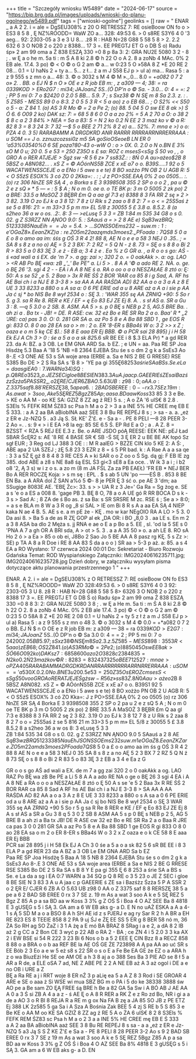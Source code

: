 +++
title = "Szczegóły wniosku W5489"
date = "2024-06-17"
source = "https://bip.brg.gda.pl/images/uploads/wnioski-do-planu-ogolnego/w5489.pdf"
tags = ["wnioski-ogolne"]
geolinks = []
raw = " ENAR _ a A 2 2. i = ale = DgSEU308%  z 20 O RETRESSZ 7: RE osieBoow ON fo o > ES3 8 5 8 , Ę NZ%ROODD= WaW ZO a... 328: 49:53 6. > 0 s8RE S3Y6 4 0 '3 aeg...  92:  2303-05 a 3 e 3 U 8... .ż8 R : HAB N=28 G88 5 58 5 8 > 2. 2.2 632 6 3 O NOB 2 o 220 z 8388... 17 3 =. EE PREGTJ ET G o DB Ś o) Radu śp» 2 am 99 oma a Ź 838 ESZĄ 330 =0 8 p 8a 3: 2:  GRA NU2E 5080 3 2 - 8 ; . w Ę a o he m. 5a ti : m Ś A 8 ki 2.8 © h 22 O o A 2. 8 a zoNb 4 MAc. 0% 2 EB ale. 17.4. 3 po) © < O © o G 2 am © a... w 0:23 5 O »58A 8 Z *E 20 RE 2 08... 0.1 = U haNs 2 + ty a... 5... z ł... ź a m J S58 EJ p > ul a) ma... Rasa 5 : a z 9 555 s z mn o a... 48: 3. © o 3032 s M 4 © M ».,.0... 8.0 = +*a082 0 7 2 o» 2. . BB. o EJ Ń $ n O » OE e z R job EB m: , z a309 — 4; 38: = ra $033 9 KOD > E  R o 2G 7: mi 34 ; JAJ oanZ$ 5S..(Ó DP'n o ©  Sa. - 3.0... 0: 4 = =: 2 ; PP 5  mi 0: 7 o $2420 0  2.0 5  BB... 5.9. 7 ; s Sxz38 © N SĘ m 8 Sa 2.3. z. : . 5 Z585 - MESS 89 0  o 8:3. 2 0 5 5 3 R < 5 a ao) z o EB 68... ; O S2% << S50 o 5 - a: Z 84 1. (o) AS 3 R Mo © = 2 a Pe 2; (o) 88. 5 04 5 O sw EE 8 ak >) Ś Ó 6. 6 O09 2 ko) DAK sz: 7: = 68 5 8 6 0 O a a zo 2% = 5 A 2 70 a O: o 38 2 $ 8 c a 2 3 84% > NEA = 5a a 83: 5 = N 2 ko 0.2 Ń EE 2 3 maż ko v © a R: 82 8 3 = 8 3 24 3: 7 32 —$  5 o BEE 2 71 2% 8  2 e) a... 52%. 7: mna e >) o o: PZA 4  0. 3 5) RARABAMM A DRGDKRD ANR RARRR RRRRARRNRRERRAAA : u SOM == J o. zznuzcozssi0z m5 SA goSioOSeoeB  LN ER 0 'a53%03540%0 6  SE poza?80-43 o-wW O : o > 0X. 0. 2.0 o N o.BN E 3% sO M 0 u; 20 0. 5 e 53 = 250 Z35O s £ sa: ROZ c msesS<sSg Ś 50 vo , , o GRO A o RER ATJEJE > Śgż sw -R 5 6 z» 7 ss83Ż.: :  8Ń 0 A au>ażeo$2B 8 5BSZ o A8N082... . xS Z = © AÓónNS5B ZCE x xE a7 o o.  B39S.....1 92 o 5 WACATWENSSCEJE o a ENo i 5 awe s e te) 8 BO xożżo PN OB 2 U AGB R: 5 < O S5źS ESOX% 3 có ZO 0 2Kka=: . : ; J z PO>SSE.EAĄ 0% 2 oo 0505... :. (o) rz 306 NnZE SR SĄ 4 , o Borka s E 3 9398508 355 2 SP  o o o 2 , pa u © 2 e z sQ » * 5 — = : 5 $ A ; N o m 0. oe a. o TE BK p: 3 m O 5005 2 zk po) 2 a BRE: 33.5 a MaSOŻ 3 BĘBR £m Q a aa gl 7:3 e) 8388 8 3 FA RR 2 sę » 2 > 3 82. 3.19 O zo EJ k a 3 8 12: 7 8 z U Rik s 2 zaa o 8 8 2: 7 = o < = 25S5aś ż se 5 a 816: 21: = m 33>3 5 p m m» EL 5/8 z 30055 5 £ 3.8 a. 8.5.2. 8 (a s2heo 36 a w o os. .2:. 8: 3 — >eLusę 5 3 3 =  ZB 1:84 m 535 34 G8  o s 0. 02. g Z S3RZZ NN ĄNOO 9.0: 5. : SAauś a = > 2 8 AE e) S$ąB 3 w zB RQ; 51 2 3338 5 Na u E i h = = J o = 5.4. >... SONSSO E ms 2 32 - suw. m: 1 : e 'OGaŻ8 ».E ea n ZKZ) a: re. ZO 5 m 2 2 a a zę m ds 3 moe s 2. „PF o ada: 7 Q S$8 5 0 a £ o 8 o amo aa im: śśs g OŚ 3 R 4 2! 88 8, AE N o e e a 58 3 NEJ 0 .35.. ; = SA 8 s 8 z a no o) AĘ = 5 2 3 BX: 7: 2 RZ = 5 Q N - ź 8. 73  = SĘ o s 8 8 o Bi 2 R > 83 5 a 0 83 3Ę 3 .e ż - EB a; 3 4 ż e . Ea % z G    GR a. , a R  o o s go: AŚ - ś «ad wali a ś EX. de 'm 7 >. a gg: zai >; 320 2 o. = 0 oakAkk >. a: og. LAO    > <R AB  Po BĘ «wa: zB „'_' Be PE” a. Li 5 > . 8 A A '© a ado RE  2. NA. o.  ge. o BĘ  26 '3. sgi 4 2 - - EA i A A 8 NE ś a. RA o oo o a a NESZAŁAE   8 ztó o: Ę: 50: A s  se 52 „e 5. 2 Baa > 3x R RE ŚŚ 2 BOR 'RAR ca 85 8 i g Sad, A.   RF hs AE Bai ch i a NJ E 8 3-3 8 > sa AA A AA RAŚDA AD) 82 AA a  o a 3 a A z 8 E UE 3 33 8233 a 880 o s A  sa a: 0  6 PE ERIE od a u 8 ARE  aż a A a i sie p AA Ja ć  sj * bo NIS Be 8 wył 2534 o : SĘ 3. : 'WAR 355 sę AA ZRNIQ +90: 5 So  r 5. g 3. sa R Re 8. RER e KE  / EF = ę Eo 83 EJ ZE Ej 8. A. . s sł AS  a. SR a Gu 3 : 8. —q 5 3.0 o 2 SB. 8. ASM. AA 5 > s. p 0 BĘ s NEB p 2 5, AG.5 BRE Ba. . ah zi a . Ba tx - JB! = DE. R ASE: cw. 32 eż Bo e RE SR Ra 2 a o. Baa' R * „2 'JRE: ca) pas 3 0. O: 0. 281 GR SA a. az Po 5 8 e A Ba 88 SBD 1 , ge EOS R  gi: 833 O. 8 0 ao 28 EA sa o >  m : 2 o. ER '8-ER s BBa4ś W o: 3 2 >> x Z ; oaza e o m 5 kę CE $).: 58 8 E aaa ER Ej BBB. © a   PCR sai 28 895) j i H 58 Ek EJ A Ch 3 > 0 : śe a 5 a o a sk 82*5.6 sR BE EE i 8 $.3 ELA Pr) * a gd RER 23. da A: BZ. a   3 OB. Le EM GNA ARD Sa. b EZ. ; e UN = aa. Paa RE SP Joa Hisdżę 5.3 Baa A '18 5 'NB =8 2364 EJEBA Stu śe s o dm 2 g k a SsEs3 Ao 8-.E <3 ONE AE 53 s SA woje area (ERBE a.  Sa e NIS 2 BE G  RRESE) RSE S385 Bo DE > 2 S Ra SA s 'B 8  > 'YE pa gi $355 Ę  6 8 253 a śrie  SA a BS s. Se.  e La = da a sg i EA 0:7 . WARN a 34) SQ: p. Q 8 RE o 3 5 23  „o. JE  Z SEC i gloe8 BE SIE N 3 83.  3 A u A. jaa c p. GAEERIE ś ZE sa i  Bazśżz Śzża 5 P A SSR 2 „, o 2  ĘR E/ CJER 6 ZB A O. 5.63 UB: z98: 0 ; o AA. o: Z.  3375 saf 8. 8 8 'RERSZĘ 38 , 5 a pe a 6. : 2 BAD SB EREE: 0 -- rx 3.7 SE z. 19 m: As. a wat > 3 soo, A k e 5 SĘ REZ 5Bgz Z85 A p ; a a sa. BD aa w Koss 3 3% g Z: OŚ Ś i Boa 4 O: AZ SEE Ba 8% : 4818 E.. 3 gUSĘG s 5 i SĄ 3. GA am a. 6 W EB aks g- a D. EN no uAŻ. ESKA a A a 4-1 s: Ą 5 SD M a o a BSO 8. A h SH AE) id: z s * PJERJ e ag ry Sar 'R 2 h  A BR a EH RE 823% ES 8 TEEIE 858 8 ; 2 PA 9. uj  ŚJ e ŻĘEE! SS 5 . ER g 8 BER) 58 nó m, goa 36 ŻA. So RH ag  SO ŻaZ i 3   SB 1 A żę a.  E> mó BA  BRAZ ; 8 ŚRag i  a ; e 2, a dA '8.2 IB aż 2 g CC a 2: Bon. CE 3 > wyć Sj” p 22 AB o RA 2 - BA: ; : ce ZN 4 * i 5% 2.0 3 3 3 . ka AX 2 = i EW BSE, si 54 : e R 222 3 23 Bi 6. Nos o b a ; 5 2: EEE Ę CIN Bzz 8 ao a RECZ 858 8:88 o a BRA o o. b aa REF BE la AE OŚ GE ŻE 723898 A „Ą > pa AA ao uć   SR s EE Bób 2.3 ; : Eo a e w 5 ' eż s8 s. 22 ŚR o s o ; E a Fe Be EA — GE że  EZ o a ARA  - h z o wa BiuzEżi He ; SE oe AM OE a. h > 3 > 8 aj a o 388 Ses Ba 3 PIE > AD se '8 ł : 5 a AR a 3 R de, a ELE oSA. : 7 ad, NE. Z ABE: > a PE 2  2 A NE EBaż =. A 3 aż ogol i DE o ; a 'e no OB i URE a Z © ; - BĘ a Ra RE  a j „i , RRT woje, 8 ER: nŹ 3 p aLię ea 5 a A Z 8 3 Rod i SE GROAR: 4 ARE e . SE o aaa * = ż = ; Si. WSE wi. ; mua SBZ BG m . o PA i 5 do > ke 38338 3888 św AO pe > a Be. sam : . ZO) ĘĄ FREE. śą, 'BRE ; h Be. ; . a 82 GA 5a Sw i A : ! BÓ 'AB J AE AA A 0 a 3 Ś si ZB A 4 'a a z - ś AE Ę 8 O - A 8 R RER * a RK: Ż e z Ro = zd = Bo, 'NR '= i gi a a de a AO: 3 o R ; BI 8 REJA R a RE m g ox Na FA B.. zę >. a JA 85 SO JB z PE ETZ Ej 388 LK 2z585 5 ga. Sa i A  . Sza A, Bośnia Zak BEE 5 4 zj S RE b 5 + S$ 85 3 3 e Be. > KE o AA M - oo KE SA: GZIŻ 8 ZZ ag ź RE) 5 s. ; A o ŻA '6 uIS€ 8 2.8 . S3Els % FEFK REM ŚZ83 sc Psa h M a o 2 > 3 a a INE 5% HE CREE mę EB E Ś 333.  : a A 2 aa BA aBiobINA aaż SEE 3 8 Bu RE REPEJ 8  s ; > sa - a. a. „eż z ER e Jz-NZQ 5 . a3 Ją S. SŁ KE' Ż'£. e - Sa a - . PE 8 PELI —8 28 PEER 3-2 Ao =. . s: 9 « > i E EA >8 la eg: 85 SE 6.5 Ś. EP Rd E a O ; a . A Z. 8 = BZSST < RZA 5 REJ EE E.3 z. Be. o ARE JSDO póĄ REESE: EEK NE: pEJ Ład SBAR ŚcĘR2 s: AE '8 RE 4 BASE SR  € SB -Ś SĘ 3 Ę ER 2 u BE BE AK łopó Sz sgł EUR ; 3 Reg od LJ 388 3 OE : : M R aalEG > BZZE CIN klo 5 KE 2: A Ś: , ABE apa 2 UA SZEJ ; żĘ 5.8 23 3 EZR z 8 = ś 5 PR bad. k : A Rae A a a sa qe : 3 3 a 5Ź Ę gź 8 8 4 8 3 RE CES A » ki  SAR o o Z oo o Ś Sg. dą gj: F EB IE zg 385. dod  ABE a ż8  s NE 8a8 śą ESL Ś3 gi<3 sE8 a Ea  oce. . W ik 3 a i ; i b2 o8 '2, Ą 3 s) w i z o  s. a zo m (8 m JA FŚL Za za PB EAEŁ) 'FR EB * NEJ BER Bo A RER ROCZĘ Koja: > s m  sę : EPL . $ s ab 5  UN 'po ——EŚ B . 853 8 BE EN Ba. a A ARA dol Ż SAN a%ó 5 ©- 8 je PER Ę 3 ść o.  pe AE  3 'dm; aa SSugige 8083E AE. 'EBĘ Żc>: 33. s > > UA R z 3  Je=' Ga Ra = Sg żog e.  SE a s 'e  o a ES  a 008 8. 'gage PB 3. BĘ 8 O, 78 a o A UE gó R RR BOCA  D s k - 3 s > Sad A: ; 8 ZA de ś Bo as. ź sa  Ba: s SR SRSRE M zc. RSE ś ; Se a > 8:0; = a s e BLA m 8 W a 3 R og _8 si SAL > IE om Bi 8 R s A a aa EA SĄ 4 NIEP kaka N ae 4 B. 5. AE s e.  a m pE że - KĘ . mo w kar NEgOIO RA A LO > 5 3. 0 Da  asi 8. >  Ba 5 a de as  R ZĘ GOP al ek „DA OR: i BO „8,0 3 .  aa LE s. En m 2  a 3 8 ASA ba dlo 2 Męża s. jj RNA e ae o E a p Bo a 5. EE , sl. 'od la 5 SE s 0  'PNA A 7 a gh OR A BRI sda, A > ot > 5. 3 . a a A 35 50 » o. a ah LE 8. RO sA Ho 2 ó > a Ea > 85 o ob  ei, J8Bo 2 Sao Jo 5  BE AA A 8 pasz rg KĘ. 5 s Zz  >: SE) p TA A 8 a R Doe i  RE 8 AA  83 Ś  da a o o ) SR aa > 5-3 p aż. a: 85.  a s 4 EA a RO Wysłano: 17 czerwca 2024 00:01 Do: Sekretariat - Biuro Rozwoju Gdańska Temat: ROD Wyspiańskiego Załączniki: IMG20240616235711.jpg; IMG20240616235728.jpg Dzień dobry, w załączniku wysyłam pisma dotyczące aktu planowania przestrzennego 1 "
+++

ENAR.
    A
2. i = ale = DgSEU308%  z
O RETRESSZ 7: RE osieBoow ON fo
ES3 8 5 8 , Ę NZ%ROODD= WaW ZO
328:49:53 6. > 0 s8RE S3Y6 4 0 3
92: 2303-05 3
U 8. ż8 R : HAB N=28 G88 5 58 5 8>
6326 3 O NOB 2 o 220 z
8388 17 3 =. EE PREGTJ ET G
DB Ś o) Radu śp» 2 am 99
oma Ź 838 ESZĄ 330 =0 8
8 3: 2: GRA NU2E 5080 3
8 ; . w Ę a
He m. 5a ti : m Ś A 8 ki 2.8 © h 22 O
2. 8 a zoNb 4 MAc. 0% 2
EB ale 17.4. 3 po) © < O © o G 2 am ©
0:23 5 O 58A 8 Z *E 20
RE 2 08 0.1 = U haNs 2 + ty
5 z ł ź a m J S58 EJ p > ul a)
Rasa 5 : a z 9 555 s z mn o
48 3. © o 3032 s M 4 ©
0.0 = +*a082 0 7 2 o
BB. EJ Ń $ n O OE e z R job
EB m: z a309 —
38 = ra $033 9 KOD > E 
2G 7: mi 34 ; JAJ oanZ$ 5S..(Ó DP'n o © 
Sa 3.0 0: 4 = = 2 ; PP 5
 mi 0: 7 o $2420 0  2.0 5 
BB 5.9 7 ; s Sxz38 © N SĘ m 8
Sa 2.3. z. 5 Z585 - MESS 89
8:3 5 5 3 R < 5 a ao) z
EB 68 ; O S2% << S50 o 5
Z 84 1. (o) AS 3 R Mo © = 2
Pe 2; (o) 88 5 0 4 5 O sw
EE 8 ak > Ś Ó 6 6 O09 2 ko)
DAK sz 7: 68 5 8 6 0
0 a zo 2% 5 2 70
O 38 2 8 c
2 3 84% > NEA 5a
83 5 = N 2 ko 0.2 Ń
2 3 maż ko v ©
R: 82 8 3 = 8 3
24 3 7 32 5 o
BEE 71 2% 8  e
52 7: mna e > o
PZA 4  0  5
RARABAMM A DRGDKRD ANR RARRR RRRRARRNRRERRAAA : u SOM ==
'a53%03540%0 6  SE poza?80-43 o-WW O
0X. 0. 2.0 N o.BN E 3% sO M
u 20 0. 5 e 53 = 250 Z35O s £
ROZ c msesS<sSg Ś 50 vo
o GRO A o RER ATJEJE Śgż sw -R 5 6 z»
ss83Ż.  8Ń 0 A au>ażeo$2B 8 5BSZ
A8N082. xS Z = © AÓónNS5B ZCE x xE a7
o o. B39S1 92 5 WACATWENSSCEJE o a ENo
i 5 awe s e te) 8 BO xożżo PN OB 2 U
AGB R: 5 < O S5źS ESOX% 3 có ZO
Kka=: J z PO>SSE.EAĄ 0% 2
oo 0505 (o) rz 306 NnZE SR SĄ 4
Borka  E 3 9398508 355 2 SP
o 2 pa u 2 e z sQ
5 A ; N o m 0
oe  TE BK p 3 m O 5005 2 zk po) 2
BRE 33.5  A MaSOŻ 3 BĘBR £m Q
aa gl 7:3 e 8388 8 3 FA RR 2
sę  2 3 82. 3.19 O zo EJ k
3 8 12 7 8 z U Rik s 2 zaa
8 8 2 7  o  o = 25S5aś ż se 5
816 21  m 33>3 5 p m m»
EL 5/8 z 30055 5 £ 3.8
8.5.2 8  a s2heo 36 a w
os 8: 3  eLusę 5 3 3  
ZB 1:84 535 34 G8 
o s 0. 02. g Z S3RZZ NN ĄNOO
9.0 5  SAauś a  2 8
AE S$ąB 3 w zB
RQ 51 2 3338 5 Na u E
h  J 
SONSSO E ms 2 32
suw. m 1  e OGaŻ8 .E ea n
ZKZ a re. ZO 5 m 2 2 a
m ds 3 moe s 2
PF o ada 7 Q S$8 5 0 a £ o
o amo aa im śs g OŚ 3
R 4 2 88 8 AE N
o e e a 58 3 NEJ 0
35  SA 8 s 8 z
a no  AĘ 5 2 3
BX 7 2 RZ 5 Q N
ź 8 73  SĘ o s 8 8
o Bi 2 R 83 5
o 83 3Ę 3  ż
EB a 3 4  e
Ea  z G
 
GR 
o o s go AŚ
ad wali a  EX. de
m 7  a gg zai  320 2 o
0 oakAkk  a og. LAO 
RAZ  Po BĘ  wa zB
 Be PE  a Li 5  8 A A  a ado RE 
NA  o  ge o BĘ  26 3 sgi 4
EA i A A 8 NE  a RA o
o o a NESZAŁAE  8 ztó o Ę 50 A s  se
'e 5 2 Baa 3x R RE ŚŚ 2 BOR RAR ca 85 8
Sad  A   RF hs  AE Bai ch i a NJ E  3-3 8 >
SA AA A AA RAŚDA AD 82 AA a 
o a 3  A z 8 E UE 3 33 8233 a 880 o
s A  sa a 0 6 PE ERIE od  a u 8 ARE  aż a A a
i sie p  AA Ja ć sj  bo NIS Be 8 wył 2534 o
SĘ 3  WAR 355 sę AA ZRNIQ +90 5 So  r 5  g  sa
R Re 8  RER e KE  / EF  ę Eo 83 EJ ZE Ej 8  A  s
sł AS  a  SR a Gu 3  8  q 5 3 0 2 SB  8  ASM 
AA 5  s  p 0 BĘ s NEB p 2 5, AG 5 BRE B a 
ah zi  a  Ba tx  JB!  DE  R ASE  cw  32 eż Bo e
RE SR Ra  2 a o  Baa R  JRE  ca  pas 3  0  0  281 GR  SA
a  az Po  5 8 e A Ba  88 SBD 1   ge EOS  R  gi  833 O  8  0
ao  28 EA sa o  m  2 o  ER  8-ER s BBa4ś W  o  3  2
 x Z  oaza  e o   k CE 58 8  E  aaa ER  Ej  BBB  
 PCR sai  28 895  j i H 58 Ek EJ A Ch 3  0
 śe  a 5  a  o  a sk 82 5 6  sR BE  EE  i 8  3  ELA P  a  gd 
RER 23  da A  BZ  a   3 OB  Le EM GNA ARD Sa  b  EZ  
 Paa RE SP Joa Hisdżę  5  Baa  A  18  5 NB  8  2364 EJEBA Stu  śe
 s o  dm  2 g k  a  SsEs3 Ao   8-.E  3  ONE AE  53  s  SA
woje area (ERBE a   Sa e NIS  2  BE  G  RRESE  RSE  S385 Bo DE  2  S
Ra SA  s  B  8  Y E  pa gi  355 Ę  6  8  253  a  śrie  SA
a BS  s  Se.  e  La da a  sg  i EA  0:7  WARN  a  34  SQ  p  Q  8  RE o
3  5 23  o  JE  Z  SEC  i  gloe  8 BE  SIE N  3  83  3  A  u
A  jaa c p  GAEERIE  ś ZE  sa  i   Bazśżz Śzża  5 P
A  SSR 2  o  2  ĘR E/ CJER  6  ZB  A  O  5.63  UB  z98  0 
AA  o  Z   3375  saf  8  8  RERSZĘ  38 
5  a pe  a  6  2  BAD  SB EREE  0  rx  3 7  SE  z.  19  m  As
a wat  3  soo  A  k  e  5 SĘ REZ  5 Bgz  Z 85  A  p 
a  sa  BD  aa  w  Koss  3 3% g  Z  OŚ  Ś
i  Boa  4  O  AZ SEE   Ba 8  4818 E  3  gUSĘG  s 5  i
SĄ  3.  GA  am  a  6  W  EB  aks  g-  a  D. E  N  no  uAŻ  ESKA  a  A  a  4-1  s  Ą  5 SD
M  a o  a  BSO  8  A  h  SH  AE   id  z  s  PJERJ  e  ag  ry  Sar  R  2  h
A  BR  a   EH RE  823  ES  8  TEEIE  858  8
2  PA  9  uj  ŚJ  e  ŻĘ  EE  SS  5  ER  g  8  BER  58 nó  m,
36  ŻA  So  RH  ag  SO  ŻaZ  i  3 
1  A  żę  a   E  mó  BA  BRAZ   8  ŚRag i  a
e  2,  a dA  8 2  IB  aż  2  g  CC  a  2  Bon  CE  3  wyć
p 22  AB o  RA  2  -  BA  ;  ce  ZN  4  i  5  2.0  3  3 
ka  AX  2  i  EW  BSE  si  54   R  222  3  23  Bi  6
Nos  o b  a  5  2  EEE  Ę CIN  Bzz  8  a  RECZ  858  8  88  o
a  BRA  o  o   b  aa  REF  BE  la  AE  OŚ  GE  ŻE  723898  A  Ą
 pa  AA  ao  uć  SR  s  EE  Bób  2  3
  Eo  a  e  w  5  eż  s8  s  22  ŚR o  s  o 
E  a  Fe  Be  EA   GE  że   EZ  o  a  ARA 
 h  z  o  wa  BiuzEżi  He  SE  oe  AM  OE
a  h  3  8  aj  a  o  388  Ses  Ba 3  PIE  AD  se  8
ł  5  a  AR  a   R  de,  a  ELE  oSA   7  ad,  NE  Z  ABE
  PE  2   2  A  NE  EB  aż  A  3  aż  ogol  i  DE
  a  e  no  OB  i  URE  a  Z  
  BĘ  a  Ra  RE  a  j  i  RRT  woje  8  ER  nŹ  3  p  aLię
ea  5  a  A  Z  8  3  Rod i  SE  GROAR  4  ARE
e  SE  o  aaa  ż  Si  WSE  wi   mua SBZ BG  m 
o  PA  i  5  do  ke  38338  3888  św
AO  pe  a  Be  sam   ZO  ĘĄ  FREE  śą  BRE
  h  Be   a  82  GA  5a  Sw  i  A   BÓ  AB  J
AE  AA  A  0  a  3  Ś  si  ZB  A  4  a  a  z -  ś  AE  Ę
o  A  8  R  RER  a  RK  Ż  e  z  Ro   zd   Bo,  NR 
i  gi  a  a  de  a  AO  3  o  R   BI  8  REJA  R  a  RE  m  g  ox  Na  FA  B  zę
  a  JA  85  SO  JB  z  PE  ETZ  Ej  388  LK  2z585  5  ga  Sa
i  A  Sza  A  Bośnia Zak  BEE  5  4  zj  S  RE  b  5  S  85  3  e
Be  KE  o  AA  M  oo  KE  SA  GZIŻ  8  ZZ  ag  ź  RE  5
  A  o  ŻA  6  uIS€  8  2 8  S3Els % FEFK  REM  ŚZ83  sc
Psa  h  M  a  o  2  3  a  a  INE 5%  HE  CREE  mę  EB  E  Ś 333  
  a  A  2   aa  BA  aBiobINA  aaż  SEE  3  8  Bu  RE  REPEJ  8  s
  sa  -  a  a  „eż  z  ER  e  Jz-NZQ  5  a3  Ją  S  S  Ż  KE Ż'£  e 
Sa  a  -  PE  8  PELI  8  28  PEER  3-2  Ao
  s  9   2  BAD  SB  EREE  0  rx  3 7  SE  z  19  m  As
  a  wat  3  soo  A  k   e 5  SĘ  REZ  5Bgz  Z85  A  p 
  a  sa  BD  aa  w  Koss  3 3%  g  Z  OŚ  Ś
  i  Boa  4  O  AZ  SEE  Ba  8%  4818 E  3  gUSĘG  s 5  i
  SĄ  3.  GA  am  a  6  W  EB  aks  g-  a  D.  EN 


